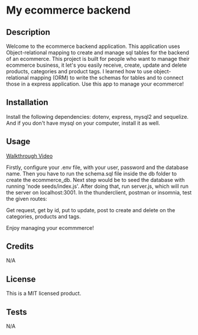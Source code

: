 # My ecommerce backend

## Description

Welcome to the ecommerce backend application. This application uses Object-relational mapping to create and manage sql tables for the backend of an ecommerce.
This project is built for people who want to manage their ecommerce business, it let's you easily receive, create, update and delete products, categories and product tags.
I learned how to use object-relational mapping (ORM) to write the schemas for tables and to connect those in a express application.
Use this app to manage your ecommerce!

## Installation

Install the following dependencies: dotenv, express, mysql2 and sequelize. And if you don't have mysql on your computer, install it as well.

## Usage

[Walkthrough Video](https://drive.google.com/file/d/1kvM2kufRbQ4CrXf1qGYdliSl5l3iFizq/view)

Firstly, configure your .env file, with your user, password and the database name. Then you have to run the schema.sql file inside the db folder to create the ecommerce_db. Next step would be to seed the database with running 'node seeds/index.js'. 
After doing that, run server.js, which will run the server on localhost:3001. 
In the thunderclient, postman or insomnia, test the given routes:

Get request, get by id, put to update, post to create and delete on the categories, products and tags.

Enjoy managing your ecommmerce!

## Credits

N/A

## License

This is a MIT licensed product.


## Tests

N/A